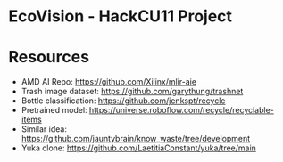# EcoVision - HackCU11 Project

# Resources
- AMD AI Repo: https://github.com/Xilinx/mlir-aie
- Trash image dataset: https://github.com/garythung/trashnet
- Bottle classification: https://github.com/jenkspt/recycle
- Pretrained model: https://universe.roboflow.com/recycle/recyclable-items
- Similar idea: https://github.com/jauntybrain/know_waste/tree/development
- Yuka clone: https://github.com/LaetitiaConstant/yuka/tree/main

